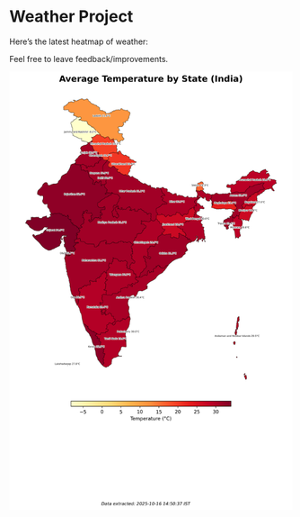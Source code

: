# Weather Project

Here’s the latest heatmap of weather:

Feel free to leave feedback/improvements.

![India Heatmap](docs/assets/india_heatmap.png?v=F0B8E7)
